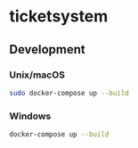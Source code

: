 # ticketsystem

## Development

### Unix/macOS

```bash
sudo docker-compose up --build
```

### Windows

```bash
docker-compose up --build
```
